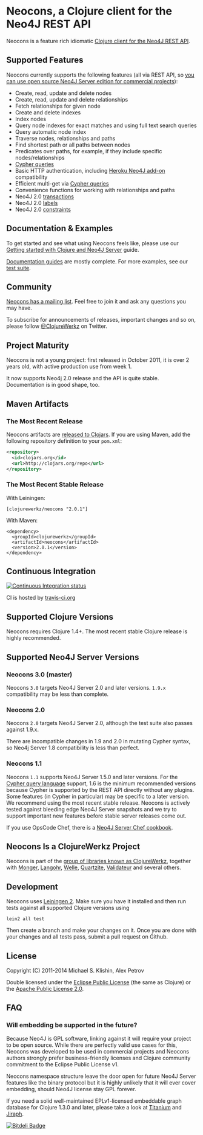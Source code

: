 # Neocons, a Clojure client for the Neo4J REST API

Neocons is a feature rich idiomatic [Clojure client for the Neo4J REST API](http://clojureneo4j.info).


## Supported Features

Neocons currently supports the following features (all via REST API, so [you can use open source Neo4J Server edition for commercial projects](http://neo4j.org/licensing-guide/)):

 * Create, read, update and delete nodes
 * Create, read, update and delete relationships
 * Fetch relationships for given node
 * Create and delete indexes
 * Index nodes
 * Query node indexes for exact matches and using full text search queries
 * Query automatic node index
 * Traverse nodes, relationships and paths
 * Find shortest path or all paths between nodes
 * Predicates over paths, for example, if they include specific nodes/relationships
 * [Cypher queries](http://docs.neo4j.org/chunked/stable/cypher-query-lang.html)
 * Basic HTTP authentication, including [Heroku Neo4J add-on](https://devcenter.heroku.com/articles/neo4j) compatibility
 * Efficient multi-get via [Cypher queries](http://docs.neo4j.org/chunked/stable/cypher-query-lang.html)
 * Convenience functions for working with relationships and paths
 * Neo4J 2.0 [transactions](http://docs.neo4j.org/chunked/milestone/rest-api-transactional.html)
 * Neo4J 2.0 [labels](http://docs.neo4j.org/chunked/milestone/rest-api-node-labels.html)
 * Neo4J 2.0 [constraints](http://docs.neo4j.org/chunked/milestone/rest-api-schema-constraints.html)


## Documentation & Examples

To get started and see what using Neocons feels like, please use our [Getting started with Clojure and Neo4J Server](http://clojureneo4j.info/articles/getting_started.html) guide.

[Documentation guides](http://clojureneo4j.info) are mostly complete.
For more examples, see our [test suite](test).


## Community

[Neocons has a mailing list](https://groups.google.com/group/clojure-neo4j). Feel free to join it and ask any questions you may have.

To subscribe for announcements of releases, important changes and so on, please follow [@ClojureWerkz](https://twitter.com/#!/clojurewerkz) on Twitter.


## Project Maturity

Neocons is not a young project: first released in October 2011, it is over 2
years old, with active production use from week 1.

It now supports Neo4j 2.0 release and the API is quite stable. Documentation
is in good shape, too.



## Maven Artifacts

### The Most Recent Release

Neocons artifacts are [released to Clojars](https://clojars.org/clojurewerkz/neocons). If you are using Maven, add the following repository
definition to your `pom.xml`:

``` xml
<repository>
  <id>clojars.org</id>
  <url>http://clojars.org/repo</url>
</repository>
```

### The Most Recent Stable Release

With Leiningen:

    [clojurewerkz/neocons "2.0.1"]

With Maven:

    <dependency>
      <groupId>clojurewerkz</groupId>
      <artifactId>neocons</artifactId>
      <version>2.0.1</version>
    </dependency>



## Continuous Integration

[![Continuous Integration status](https://secure.travis-ci.org/michaelklishin/neocons.png)](http://travis-ci.org/michaelklishin/neocons)


CI is hosted by [travis-ci.org](http://travis-ci.org)


## Supported Clojure Versions

Neocons requires Clojure 1.4+.
The most recent stable Clojure release is highly recommended.


## Supported Neo4J Server Versions

### Neocons 3.0 (master)

Neocons `3.0` targets Neo4J Server 2.0 and later versions.
`1.9.x` compatibility may be less than complete.

### Neocons 2.0

Neocons `2.0` targets Neo4J Server 2.0, although 
the test suite also passes against 1.9.x.

There are incompatible changes in 1.9 and 2.0 in mutating Cypher
syntax, so Neo4j Server 1.8 compatibility is less than perfect.

### Neocons 1.1

Neocons `1.1` supports Neo4J Server 1.5.0 and later versions. For the
[Cypher query
language](http://docs.neo4j.org/chunked/stable/cypher-query-lang.html)
support, 1.6 is the minimum recommended versions because Cypher is
supported by the REST API directly without any plugins. Some features
(in Cypher in particular) may be specific to a later version. We
recommend using the most recent stable release. Neocons is actively
tested against bleeding edge Neo4J Server snapshots and we try to
support important new features before stable server releases come out.

If you use OpsCode Chef, there is a [Neo4J Server Chef cookbook](https://github.com/michaelklishin/neo4j-server-chef-cookbook).


## Neocons Is a ClojureWerkz Project

Neocons is part of the [group of libraries known as ClojureWerkz](http://clojurewerkz.org), together with
[Monger](https://github.com/michaelklishin/monger), [Langohr](https://github.com/michaelklishin/langohr), [Welle](https://github.com/michaelklishin/welle), [Quartzite](https://github.com/michaelklishin/quartzite), [Validateur](https://github.com/michaelklishin/validateur) and several others.


## Development

Neocons uses [Leiningen 2](https://github.com/technomancy/leiningen/blob/master/doc/TUTORIAL.md). Make sure you have it installed and then run tests against
all supported Clojure versions using

    lein2 all test

Then create a branch and make your changes on it. Once you are done with your changes and all tests pass, submit
a pull request on Github.


## License

Copyright (C) 2011-2014 Michael S. Klishin, Alex Petrov

Double licensed under the [Eclipse Public License](http://www.eclipse.org/legal/epl-v10.html) (the same as Clojure) or
the [Apache Public License 2.0](http://www.apache.org/licenses/LICENSE-2.0.html).


## FAQ

### Will embedding be supported in the future?

Because Neo4J is GPL software, linking against it will require your project to be open source. While there are
perfectly valid use cases for this, Neocons was developed to be used in commercial projects and Neocons
authors strongly prefer business-friendly licenses and Clojure community commitment to the Eclipse Public License v1.

Neocons namespace structure leave the door open for future Neo4J Server features like the binary protocol but it
is highly unlikely that it will ever cover embedding, should Neo4J license stay GPL forever.

If you need a solid well-maintained EPLv1-licensed embeddable graph database for Clojure 1.3.0 and later, please
take a look at [Titanium](http://titanium.clojurewerkz.org) and [Jiraph](https://github.com/flatland/jiraph).


[![Bitdeli Badge](https://d2weczhvl823v0.cloudfront.net/michaelklishin/neocons/trend.png)](https://bitdeli.com/free "Bitdeli Badge")

